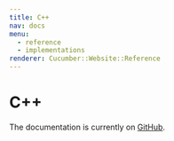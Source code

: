 ```yaml
---
title: C++
nav: docs
menu:
  - reference
  - implementations
renderer: Cucumber::Website::Reference
---
```


# C++

The documentation is currently on [GitHub](https://github.com/cucumber/cucumber-cpp).
